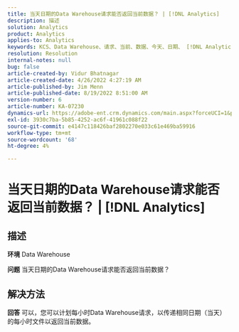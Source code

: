 ```yaml
---
title: 当天日期的Data Warehouse请求能否返回当前数据？ | [!DNL Analytics]
description: 描述
solution: Analytics
product: Analytics
applies-to: Analytics
keywords: KCS、Data Warehouse、请求、当前、数据、今天、日期、 [!DNL Analytics]
resolution: Resolution
internal-notes: null
bug: false
article-created-by: Vidur Bhatnagar
article-created-date: 4/26/2022 4:27:19 AM
article-published-by: Jim Menn
article-published-date: 8/19/2022 8:51:00 AM
version-number: 6
article-number: KA-07230
dynamics-url: https://adobe-ent.crm.dynamics.com/main.aspx?forceUCI=1&pagetype=entityrecord&etn=knowledgearticle&id=2f170927-19c5-ec11-a7b6-0022480a1004
exl-id: 3930c7ba-5b85-4252-ac6f-41961c088f22
source-git-commit: e4147c118426baf2802270e033c61e469ba59916
workflow-type: tm+mt
source-wordcount: '68'
ht-degree: 4%

---
```


# 当天日期的Data Warehouse请求能否返回当前数据？ | [!DNL Analytics]

## 描述


<b>环境</b>
Data Warehouse

<b>问题</b>
当天日期的Data Warehouse请求能否返回当前数据？


## 解决方法


<b>回答</b>
可以，您可以计划每小时Data Warehouse请求，以传递相同日期（当天）的每小时文件以返回当前数据。
